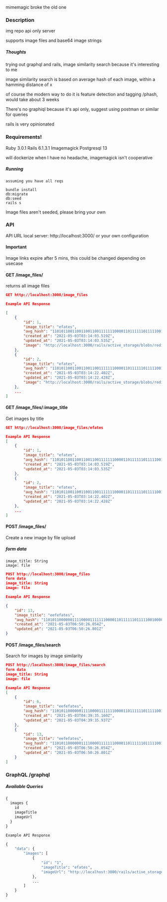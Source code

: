 mimemagic broke the old one
### Description

img repo api only server

supports image files and base64 image strings

##### Thoughts
trying out graphql and rails, image similarity search because it's interesting to me

image similarity search is based on average hash of each image, within a hamming distance of x

of course the modern way to do it is feature detection and tagging /phash, would take about 3 weeks

There's no graphiql because it's api only, suggest using postman or similar for queries

rails is very opinionated

### Requirements!
Ruby 3.0.1
Rails 6.1.3.1
Imagemagick
Postgresql 13

will dockerize when I have no headache, imagemagick isn't cooperative

##### Running
```
assuming you have all reqs

bundle install
db:migrate
db:seed
rails s
```
Image files aren't seeded, please bring your own

### API 

API URL
local server: http://localhost:3000/ or your own configuration

#### Important
Image links expire after 5 mins, this could be changed depending on usecase

#### GET /image_files/
returns all image files

```json
GET http://localhost:3000/image_files

Example API Response

[
    {
        "id": 1,
        "image_title": "efates",
        "avg_hash": "11010110011001100110011111110000110111111011111001001100",
        "created_at": "2021-05-03T03:14:03.519Z",
        "updated_at": "2021-05-03T03:14:03.535Z",
        "image": "http://localhost:3000/rails/active_storage/blobs/redirect/eyJfcmFpbHMiOnsibWVzc2FnZSI6IkJBaHBCZz09IiwiZXhwIjpudWxsLCJwdXIiOiJibG9iX2lkIn19--f0d62d4bc16cb080ad6b61a1ba84b6c2cdae8b75/83x6kymx4xf41.jpg"
    },
    {
        "id": 2,
        "image_title": "efates",
        "avg_hash": "11010110011001100110011111110000110111111011111001001100",
        "created_at": "2021-05-03T03:14:22.402Z",
        "updated_at": "2021-05-03T03:14:22.428Z",
        "image": "http://localhost:3000/rails/active_storage/blobs/redirect/eyJfcmFpbHMiOnsibWVzc2FnZSI6IkJBaHBCdz09IiwiZXhwIjpudWxsLCJwdXIiOiJibG9iX2lkIn19--af16b78dd297f2f43b5cc02fbebec40eb2330b90/83x6kymx4xf41.jpg"
    },
    ...
]
```
#### GET /image_files/:image_title
Get images by title
```json
GET http://localhost:3000/image_files/efates

Example API Response
[
    {
        "id": 1,
        "image_title": "efates",
        "avg_hash": "11010110011001100110011111110000110111111011111001001100",
        "created_at": "2021-05-03T03:14:03.519Z",
        "updated_at": "2021-05-03T03:14:03.535Z"
    },
    {
        "id": 2,
        "image_title": "efates",
        "avg_hash": "11010110011001100110011111110000110111111011111001001100",
        "created_at": "2021-05-03T03:14:22.402Z",
        "updated_at": "2021-05-03T03:14:22.428Z"
    },
    ...
]
```


#### POST /image_files/
Create a new image by file upload
##### form data
```
image_title: String
image: file
```

```json
POST http://localhost:3000/image_files
form data
image_title: String
image: file

Example API Response

{
    "id": 13,
    "image_title": "eefefates",
    "avg_hash": "11010110000001111000011111110000110111111011111001000000",
    "created_at": "2021-05-03T06:50:26.054Z",
    "updated_at": "2021-05-03T06:50:26.801Z"
}
```

#### POST /image_files/search
Search for images by image similarity

```json
POST http://localhost:3000/image_files/search
form data
image_title: String
image: file

Example API Response
[
    {
        "id": 6,
        "image_title": "eefefates",
        "avg_hash": "11010110000001111000011111110000110111111011111001000000",
        "created_at": "2021-05-03T04:39:35.160Z",
        "updated_at": "2021-05-03T04:39:35.937Z"
    },
    {
        "id": 13,
        "image_title": "eefefates",
        "avg_hash": "11010110000001111000011111110000110111111011111001000000",
        "created_at": "2021-05-03T06:50:26.054Z",
        "updated_at": "2021-05-03T06:50:26.801Z"
    }
]
```

### GraphQL /graphql

##### Available Queries
```graphql
{
  images {
    id
    imageTitle
    imageUrl
  }
}
```
```graphql
Example API Response

{
    "data": {
        "images": [
            {
                "id": "1",
                "imageTitle": "efates",
                "imageUrl": "http://localhost:3000/rails/active_storage/blobs/redirect/eyJfcmFpbHMiOnsibWVzc2FnZSI6IkJBaHBCZz09IiwiZXhwIjpudWxsLCJwdXIiOiJibG9iX2lkIn19--f0d62d4bc16cb080ad6b61a1ba84b6c2cdae8b75/83x6kymx4xf41.jpg"
            },
            ...
        ]
    }
}
```

